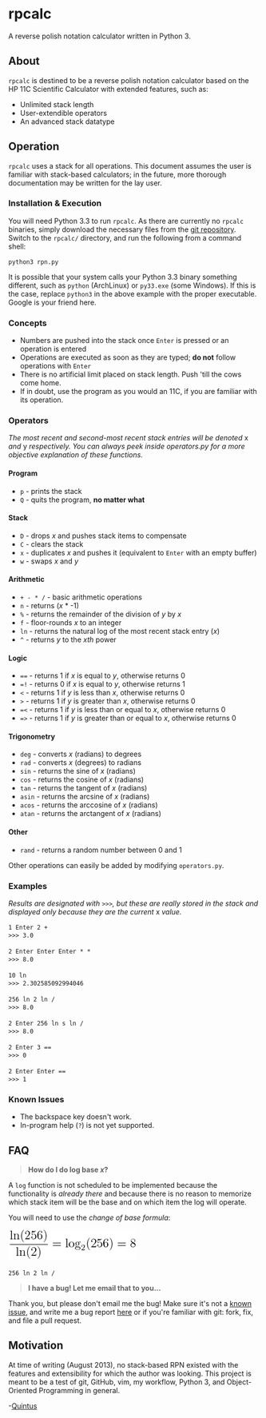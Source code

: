 rpcalc
======
A reverse polish notation calculator written in Python 3.


## About
`rpcalc` is destined to be a reverse polish notation calculator based on the HP 11C Scientific Calculator with extended features, such as:
- Unlimited stack length
- User-extendible operators
- An advanced stack datatype


## Operation
`rpcalc` uses a stack for all operations. This document assumes the user is familiar with stack-based calculators; in the future, more thorough documentation may be written for the lay user.

### Installation & Execution
You will need Python 3.3 to run `rpcalc`. As there are currently no `rpcalc` binaries, simply download the necessary files from the [git repository](http://github.com/qguv/rpcalc/). Switch to the `rpcalc/` directory, and run the following from a command shell:

    python3 rpn.py

It is possible that your system calls your Python 3.3 binary something different, such as `python` (ArchLinux) or `py33.exe` (some Windows). If this is the case, replace `python3` in the above example with the proper executable. Google is your friend here.

### Concepts
- Numbers are pushed into the stack once `Enter` is pressed or an operation is entered
- Operations are executed as soon as they are typed; **do not** follow operations with `Enter`
- There is no artificial limit placed on stack length. Push 'till the cows come home.
- If in doubt, use the program as you would an 11C, if you are familiar with its operation.

### Operators
_The most recent and second-most recent stack entries will be denoted_ x _and_ y _respectively. You can always peek inside operators.py for a more objective explanation of these functions._

#### Program
- `p` - prints the stack
- `Q` - quits the program, **no matter what**

#### Stack
- `D` - drops _x_ and pushes stack items to compensate
- `C` - clears the stack
- `x` - duplicates _x_ and pushes it (equivalent to `Enter` with an empty buffer)
- `w` - swaps _x_ and _y_

#### Arithmetic
- `+ - * /` - basic arithmetic operations
- `n` - returns (_x_ * -1)
- `%` - returns the remainder of the division of _y_ by _x_
- `f` - floor-rounds _x_ to an integer
- `ln` - returns the natural log of the most recent stack entry (_x_)
- `^` - returns _y_ to the _xth_ power

#### Logic
- `==` - returns 1 if _x_ is equal to _y_, otherwise returns 0
- `=!` - returns 0 if _x_ is equal to _y_, otherwise returns 1
- `<` - returns 1 if _y_ is less than _x_, otherwise returns 0
- `>` - returns 1 if _y_ is greater than _x_, otherwise returns 0
- `=<` - returns 1 if _y_ is less than or equal to _x_, otherwise returns 0
- `=>` - returns 1 if _y_ is greater than or equal to _x_, otherwise returns 0

#### Trigonometry
- `deg` - converts _x_ (radians) to degrees
- `rad` - converts _x_ (degrees) to radians
- `sin` - returns the sine of _x_ (radians)
- `cos` - returns the cosine of _x_ (radians)
- `tan` - returns the tangent of _x_ (radians)
- `asin` - returns the arcsine of _x_ (radians)
- `acos` - returns the arccosine of _x_ (radians)
- `atan` - returns the arctangent of _x_ (radians)

#### Other
- `rand` - returns a random number between 0 and 1

Other operations can easily be added by modifying `operators.py`.

### Examples
_Results are designated with `>>>`, but these are really stored in the stack and displayed only because they are the current_ x _value._

    1 Enter 2 +
    >>> 3.0

    2 Enter Enter Enter * *
    >>> 8.0
    
    10 ln
    >>> 2.302585092994046
    
    256 ln 2 ln /
    >>> 8.0
    
    2 Enter 256 ln s ln /
    >>> 8.0
    
    2 Enter 3 ==
    >>> 0
    
    2 Enter Enter ==
    >>> 1

### Known Issues
- The backspace key doesn't work.
- In-program help (`?`) is not yet supported.

## FAQ
> **How do I do log base _x_?**

A `log` function is not scheduled to be implemented because the functionality is _already there_ and because there is no reason to memorize which stack item will be the base and on which item the log will operate.

You will need to use the _change of base formula_:

![Logarithmic Change of Base Formula](resources/logCOB.png)

    256 ln 2 ln /

> **I have a bug! Let me email that to you...**

Thank you, but please don't email me the bug! Make sure it's not a [known issue](#known-issues), and write me a bug report [here](https://github.com/qguv/rpcalc/issues/new) or if you're familiar with git: fork, fix, and file a pull request.

## Motivation
At time of writing (August 2013), no stack-based RPN existed with the features and extensibility for which the author was looking. This project is meant to be a test of git, GitHub, vim, my workflow, Python 3, and Object-Oriented Programming in general.

-[Quintus](http://github.com/qguv/)

